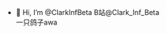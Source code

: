 - 👋 Hi, I’m @ClarkInfBeta
B站@Clark_Inf_Beta                     
                                                            一只鸽子awa

